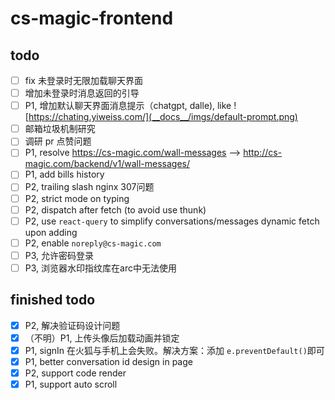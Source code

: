 # cs-magic-frontend

## todo

- [ ] fix 未登录时无限加载聊天界面
- [ ] 增加未登录时消息返回的引导
- [ ] P1, 增加默认聊天界面消息提示（chatgpt, dalle), like ![https://chating.yiweiss.com/](__docs__/imgs/default-prompt.png)
- [ ] 邮箱垃圾机制研究
- [ ] 调研 pr 点赞问题
- [ ] P1, resolve https://cs-magic.com/wall-messages --> http://cs-magic.com/backend/v1/wall-messages/
- [ ] P1, add bills history
- [ ] P2, trailing slash nginx 307问题
- [ ] P2, strict mode on typing
- [ ] P2, dispatch after fetch (to avoid use thunk)
- [ ] P2, use `react-query` to simplify conversations/messages dynamic fetch upon adding
- [ ] P2, enable `noreply@cs-magic.com`
- [ ] P3, 允许密码登录
- [ ] P3, 浏览器水印指纹库在arc中无法使用

## finished todo

- [x] P2, 解决验证码设计问题
- [x] （不明）P1, 上传头像后加载动画并锁定
- [x] P1, signIn 在火狐与手机上会失败。解决方案：添加 `e.preventDefault()`即可
- [x] P1, better conversation id design in page
- [x] P2, support code render
- [x] P1, support auto scroll
